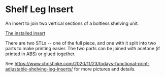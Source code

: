 Shelf Leg Insert
================================
An insert to join two vertical sections of a boltless shelving unit.

[The installed insert](https://www.chrisfinke.com/files/2020/11/2C5AD0E6-F5CE-41F0-A00D-4D31F538C2A3_1_105_c.jpeg)

There are two STLs -- one of the full piece, and one with it split into two parts to make printing easier. The two parts can be joined with acetone (if printed in ABS) or glued together.

See https://www.chrisfinke.com/2020/11/23/todays-functional-print-adjustable-shelving-leg-inserts/ for more pictures and details.
